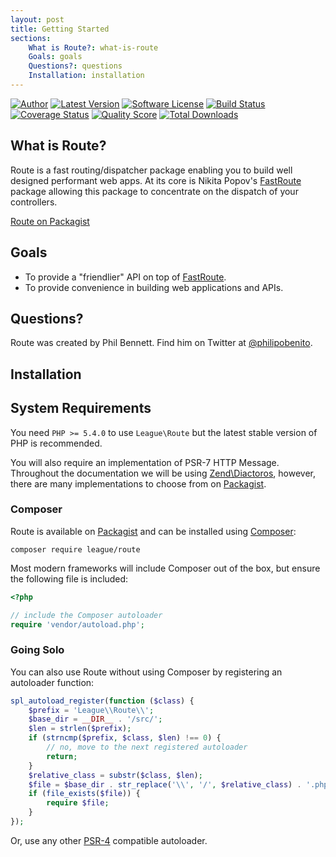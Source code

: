 ```yaml
---
layout: post
title: Getting Started
sections:
    What is Route?: what-is-route
    Goals: goals
    Questions?: questions
    Installation: installation
---
```

[![Author](http://img.shields.io/badge/author-@philipobenito-blue.svg?style=flat-square)](https://twitter.com/philipobenito)
[![Latest Version](https://img.shields.io/github/release/thephpleague/route.svg?style=flat-square)](https://github.com/thephpleague/route/releases)
[![Software License](https://img.shields.io/badge/license-MIT-brightgreen.svg?style=flat-square)](https://github.com/thephpleague/route/blob/master/LICENSE.md)
[![Build Status](https://img.shields.io/travis/thephpleague/route/master.svg?style=flat-square)](https://travis-ci.org/thephpleague/route)
[![Coverage Status](https://img.shields.io/scrutinizer/coverage/g/thephpleague/route.svg?style=flat-square)](https://scrutinizer-ci.com/g/thephpleague/route/code-structure)
[![Quality Score](https://img.shields.io/scrutinizer/g/thephpleague/route.svg?style=flat-square)](https://scrutinizer-ci.com/g/thephpleague/route)
[![Total Downloads](https://img.shields.io/packagist/dt/league/route.svg?style=flat-square)](https://packagist.org/packages/league/route)

## What is Route?

Route is a fast routing/dispatcher package enabling you to build well designed performant web apps. At its core is Nikita Popov's [FastRoute](https://github.com/nikic/FastRoute) package allowing this package to concentrate on the dispatch of your controllers.

[Route on Packagist](https://packagist.org/packages/league/route)

## Goals

- To provide a "friendlier" API on top of [FastRoute](https://github.com/nikic/FastRoute).
- To provide convenience in building web applications and APIs.

## Questions?

Route was created by Phil Bennett. Find him on Twitter at [@philipobenito](https://twitter.com/philipobenito).

## Installation

## System Requirements

You need `PHP >= 5.4.0` to use `League\Route` but the latest stable version of PHP is recommended.

You will also require an implementation of PSR-7 HTTP Message. Throughout the documentation we will be using [Zend\Diactoros](https://github.com/zendframework/zend-diactoros), however, there are many implementations to choose from on [Packagist](https://packagist.org/providers/psr/http-message-implementation).

### Composer

Route is available on [Packagist](https://packagist.org/packages/league/route) and can be installed using [Composer](https://getcomposer.org/):

~~~
composer require league/route
~~~

Most modern frameworks will include Composer out of the box, but ensure the following file is included:

~~~php
<?php

// include the Composer autoloader
require 'vendor/autoload.php';
~~~

### Going Solo

You can also use Route without using Composer by registering an autoloader function:

~~~php
spl_autoload_register(function ($class) {
    $prefix = 'League\\Route\\';
    $base_dir = __DIR__ . '/src/';
    $len = strlen($prefix);
    if (strncmp($prefix, $class, $len) !== 0) {
        // no, move to the next registered autoloader
        return;
    }
    $relative_class = substr($class, $len);
    $file = $base_dir . str_replace('\\', '/', $relative_class) . '.php';
    if (file_exists($file)) {
        require $file;
    }
});
~~~

Or, use any other [PSR-4](http://www.php-fig.org/psr/psr-4/) compatible autoloader.

